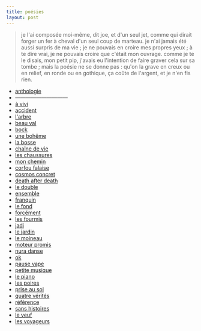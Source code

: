 ```yaml
---
title: poésies
layout: post
---
```


> je l'ai composée moi-même, dit joe,
> et d'un seul jet, comme qui dirait forger un fer à cheval d'un seul coup de marteau.
> je n'ai jamais été aussi surpris de ma vie ;
> je ne pouvais en croire mes propres yeux ;
> à te dire vrai, je ne pouvais croire que c'était mon ouvrage.
> comme je te le disais, mon petit pip,
> j'avais eu l'intention de faire graver cela sur sa tombe ;
> mais la poésie ne se donne pas :
> qu'on la grave en creux ou en relief, en ronde ou en gothique,
> ça coûte de l'argent, et je n'en fis rien.

- [anthologie](poesies/anthologie.md)
- ——————————
- [à vivi](poesies/a_vivi.md)
- [accident](poesies/accident.md)
- [l'arbre](poesies/arbre.md)
- [beau val](poesies/beau_val.md)
- [bock](poesies/bock.md)
- [une bohême](poesies/boheme.md)
- [la bosse](poesies/bosse.md)
- [chaîne de vie](poesies/chaine.md)
- [les chaussures](poesies/chaussures.md)
- [mon chemin](poesies/mon_chemin.md)
- [corfou falaise](poesies/corfou_falaise.md)
- [cosmos concret](poesies/cosmos_concret.md)
- [death after death](poesies/death_after_death.md)
- [le double](poesies/double.md)
- [ensemble](poesies/ensemble.md)
- [franquin](poesies/franquin.md)
- [le fond](poesies/fond.md)
- [forcément](poesies/forcement.md)
- [les fourmis](poesies/les_fourmis.md)
- [jadi](poesies/jadi.md)
- [le jardin](poesies/jardin.md)
- [le moineau](poesies/moineau.md)
- [moteur promis](poesies/moteur_promis.md)
- [nura danse](poesies/nura_danse.md)
- [ok](poesies/ok.md)
- [pause vape](poesies/pause_vape.md)
- [petite musique](poesies/petite_musique.md)
- [le piano](poesies/piano.md)
- [les poires](poesies/poires.md)
- [prise au sol](poesies/prise_au_sol.md)
- [quatre vérités](poesies/quatre_verites.md)
- [référence](poesies/reference.md)
- [sans histoires](poesies/sans_histoires.md)
- [le veuf](poesies/le_veuf.md)
- [les voyageurs](poesies/voyageurs.md)
